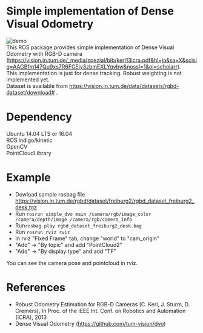 # Simple implementation of Dense Visual Odometry 
![demo](https://user-images.githubusercontent.com/15071493/45149269-1c58e000-b204-11e8-93a9-29b227416191.gif)  
This ROS package provides simple implementation of Dense Visual Odometry with RGB-D camera (https://vision.in.tum.de/_media/spezial/bib/kerl13icra.pdf&hl=ja&sa=X&scisig=AAGBfm147Qu9xs7R6FGEiy3zbmEXLYgvbw&nossl=1&oi=scholarr).  
This implementation is just for dense tracking. Robust weighting is not implemented yet.   
Dataset is available from https://vision.in.tum.de/data/datasets/rgbd-dataset/download# .

# Dependency
Ubuntu 14.04 LTS or 16.04  
ROS indigo/kinetic  
OpenCV  
PointCloudLibrary  

# Example
* Dowload sample rosbag file https://vision.in.tum.de/rgbd/dataset/freiburg2/rgbd_dataset_freiburg2_desk.tgz  
* Run ```rosrun simple_dvo main /camera/rgb/image_color /camera/depth/image /camera/rgb/camera_info```  
* Run```rosbag play rgbd_dataset_freiburg2_desk.bag```  
* Run ```rosrun rviz rviz```  
* In rviz "Fixed Frame" tab, change "world" to "cam_origin"  
* "Add" -> "By topic" and add "PointCloud2"  
* "Add" -> "By display type" and add "TF"  
  
You can see the camera pose and pointcloud in rviz.  

# References
- Robust Odometry Estimation for RGB-D Cameras (C. Kerl, J. Sturm, D. Cremers), In Proc. of the IEEE Int. Conf. on Robotics and Automation (ICRA), 2013  
- Dense Visual Odometry (https://github.com/tum-vision/dvo)  
